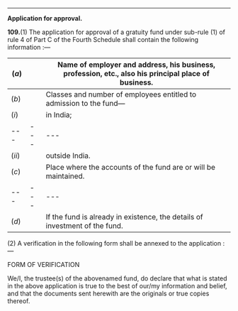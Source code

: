 ****

**Application for approval.**

**109.**(1) The application for approval of a gratuity fund under sub-rule (1) of rule 4 of Part C of the Fourth Schedule shall contain the following information :—

(_a_)|  | Name of employer and address, his business, profession, etc., also his principal place of business.  
---|---|---  
(_b_)|  | Classes and number of employees entitled to admission to the fund—  
(_i_)|  | in India;  
---|---|---  
(_ii_)|  | outside India.  
(_c_)|  | Place where the accounts of the fund are or will be maintained.  
---|---|---  
(_d_)|  | If the fund is already in existence, the details of investment of the fund.  
  
(2) A verification in the following form shall be annexed to the application :—

FORM OF VERIFICATION

We/I, the trustee(s) of the abovenamed fund, do declare that what is stated in the above application is true to the best of our/my information and belief, and that the documents sent herewith are the originals or true copies thereof.